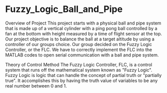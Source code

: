 # Fuzzy_Logic_Ball_and_Pipe

Overview of Project 
This project starts with a physical ball and pipe system that is made up of a vertical cylinder with a ping pong ball controlled by a fan at the bottom with height 
measured by a time of flight sensor at the top. Our project objective is to balance the ball at a target altitude by using a controller of our groups choice. Our group decided on the Fuzzy Logic Controller, or the FLC. We have to correctly implement the FLC into the MATLAB codes to open serial communication with a ball and pipe system. 


Theory of Control Method 
The Fuzzy Logic Controller, FLC, is a control system that runs off the mathematical system known as "Fuzzy Logic". Fuzzy Logic is logic that can handle the concept of partial truth or "partially true". It accomplishes this by having the truth value of variables to be any real number between 0 and 1.  
